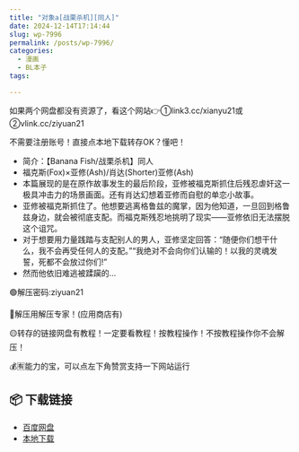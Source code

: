 ```yaml
---
title: "对象a[战栗杀机][同人]"
date: 2024-12-14T17:14:44
slug: wp-7996
permalink: /posts/wp-7996/
categories:
  - 漫画
  - BL本子
tags:

---
```


如果两个网盘都没有资源了，看这个网站👉①link3.cc/xianyu21或②vlink.cc/ziyuan21

不需要注册账号！直接点本地下载转存OK？懂吧！

*   简介：【Banana Fish/战栗杀机】同人
*   福克斯(Fox)×亚修(Ash)/肖达(Shorter)亚修(Ash)
*   本篇展现的是在原作故事发生的最后阶段，亚修被福克斯抓住后残忍虐奸这一极具冲击力的场景画面。还有肖达幻想着亚修而自慰的单恋小故事。
*   亚修被福克斯抓住了。他想要逃离格鲁兹的魔掌，因为他知道，一旦回到格鲁兹身边，就会被彻底支配。而福克斯残忍地挑明了现实——亚修依旧无法摆脱这个诅咒。
*   对于想要用力量践踏与支配别人的男人，亚修坚定回答：“随便你们想干什么，我不会再受任何人的支配。”“我绝对不会向你们认输的！以我的灵魂发誓，死都不会放过你们!”
*   然而他依旧难逃被蹂躏的…

🟢解压密码:ziyuan21

🔵解压用解压专家！(应用商店有)

🟡转存的链接网盘有教程！一定要看教程！按教程操作！不按教程操作你不会解压！

💰🈶能力的宝，可以点左下角赞赏支持一下网站运行

## 📦 下载链接
- [百度网盘](https://blziyuan21.com/pay-download/7996?key=903b2039f7&down_id=0)
- [本地下载](https://blziyuan21.com/pay-download/7996?key=903b2039f7&down_id=1)

